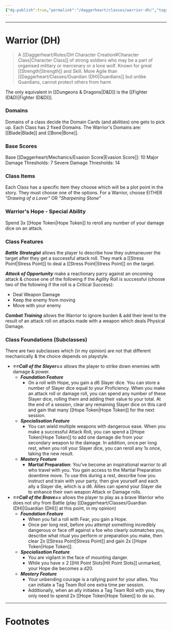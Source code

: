 ```yaml
---
{"dg-publish":true,"permalink":"/daggerheart/classes/warrior-dh/","tags":["TTRPG"]}
---
```



---
# Warrior (DH)
> A [[Daggerheart/Rules/DH Character Creation#Character Class\|Character Class]] of strong soldiers who may be a part of organised military or mercenary or a lone wolf. Known for great [[Strength\|Strength]] and Skill. More Agile than [[Daggerheart/Classes/Guardian (DH)\|Guardians]] but unlike Guardians, cannot protect others from harm

The only equivalent in [[Dungeons & Dragons\|D&D]] is the [[Fighter (D&D)\|Fighter (D&D)]].

### Domains
Domains of a class decide the Domain Cards (and abilities) one gets to pick up.
Each Class has 2 fixed Domains.
The Warrior's Domains are: [[Blade\|Blade]] and [[Bone\|Bone]].

### Base Scores
Base [[Daggerheart/Mechanics/Evasion Score\|Evasion Score]]: 10
Major Damage Thresholds: 7
Severe Damage Thresholds: 14

### Class Items
Each Class has a specific item they choose which will be a plot point in the story. They
must choose one of the options.
For a Warrior, choose EITHER *"Drawing of a Lover"* OR *"Sharpening Stone"*

### Warrior's Hope - Special Ability
Spend 3x [[Hope Token\|Hope Token]] to reroll any number of your damage dice on an attack.

### Class Features
***Battle Strategist*** allows the player to describe how they outmaneuver the target after they get a successful attack roll. They mark a [[Stress Point\|Stress Point]] to deal a [[Stress Point\|Stress Point]] on the target.

***Attack of Opportunity*** make a reactionary parry against an oncoming attack & choose one of the following if the Agility Roll is successful (choose two of the following if the roll is a Critical Success):
- Deal Weapon Damage
- Keep the enemy from moving
- Move with your enemy

***Combat Training*** allows the Warrior to ignore burden & add their level to the result of an attack roll on attacks made with a weapon which deals Physical Damage.

### Class Foundations (Subclasses)
There are two subclasses which (in my opinion) are not that different mechanically & the choice depends on playstyle.

- ***==Call of the Slayer==*** allows the player to strike down enemies with damage & power.
	- ***Foundation Feature***
		- On a roll with Hope, you gain a d6 Slayer dice. You can store a number of Slayer dice equal to your Proficiency. When you make an attack roll or damage roll, you can spend any number of these Slayer dice, rolling them and adding their value to your total. At the end of a session, clear any remaining Slayer dice on this card and gain that many [[Hope Token\|Hope Token]] for the next session.
	- ***Specialisation Feature***
		- You can wield multiple weapons with dangerous ease. When you make a successful Attack Roll, you can spend a [[Hope Token\|Hope Token]] to add one damage die from your secondary weapon to the damage. In addition, once per long rest, when you roll your Slayer dice, you can reroll any 1s once, taking the new result.
	- ***Mastery Feature***
		- **Martial Preparation**: You’ve become an inspirational warrior to all who travel with you. You gain access to the Martial Preparation downtime move. To use this during a rest, describe how you instruct and train with your party, then give yourself and each ally a Slayer die, which is a d6. Allies can spend your Slayer die to enhance their own weapon Attack or Damage rolls.
- ***==Call of the Brave==*** allows the player to play as a brave Warrior who does not shy from Battle (play [[Daggerheart/Classes/Guardian (DH)\|Guardian (DH)]] at this point, in my opinion)
	- ***Foundation Feature***
		- When you fail a roll with Fear, you gain a Hope.
		- Once per long rest, before you attempt something incredibly dangerous or face off against a foe who clearly outmatches you, describe what ritual you perform or preparation you make, then clear 2x [[Stress Point\|Stress Point]] and gain 2x [[Hope Token\|Hope Token]].
	- ***Specialisation Feature***
		- You are vigilant in the face of mounting danger.
		- While you have $\leq$ 2 [[Hit Point Slots\|Hit Point Slots]] unmarked, your Hope die becomes a d20.
	- ***Mastery Feature***
		- Your unbending courage is a rallying point for your allies. You can initiate a Tag Team Roll one extra time per session.
		- Additionally, when an ally initiates a Tag Team Roll with you, they only need to spend 2x [[Hope Token\|Hope Token]] to do so.


---
# Footnotes